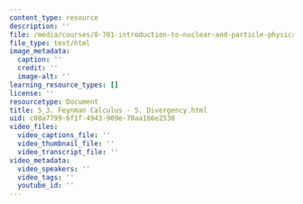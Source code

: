 ```yaml
---
content_type: resource
description: ''
file: /media/courses/8-701-introduction-to-nuclear-and-particle-physics-fall-2020/5_3-feynman-calculus-5-divergency.html
file_type: text/html
image_metadata:
  caption: ''
  credit: ''
  image-alt: ''
learning_resource_types: []
license: ''
resourcetype: Document
title: 5_3. Feynman Calculus - 5. Divergency.html
uid: c08a7799-6f1f-4943-909e-70aa166e2530
video_files:
  video_captions_file: ''
  video_thumbnail_file: ''
  video_transcript_file: ''
video_metadata:
  video_speakers: ''
  video_tags: ''
  youtube_id: ''
---
```

